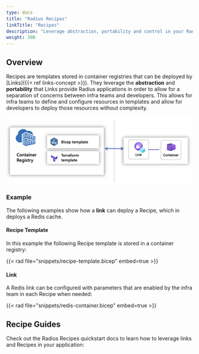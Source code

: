 ```yaml
---
type: docs
title: "Radius Recipes"
linkTitle: "Recipes"
description: "Leverage abstraction, portability and control in your Radius application with Recipes"
weight: 300
---
```


## Overview

Recipes are templates stored in container registries that can be deployed by [Links]({{< ref links-concept >}}). They leverage the **abstraction** and **portability** that Links provide Radius applications in order to allow for a separation of concerns between infra teams and developers. This allows for infra teams to define and configure resources in templates and allow for developers to deploy those resources without complexity.

<img src="recipes.png" alt="Diagram of a container registry containing multiple templates and linking back to a Radius application with a Link" width=700px />

### Example

The following examples show how a **link** can deploy a Recipe, which in deploys a Redis cache.

<h4>Recipe Template</h4>

In this example the following Recipe template is stored in a container registry:

{{< rad file="snippets/recipe-template.bicep" embed=true >}}

<h4>Link</h4>

A Redis link can be configured with parameters that are enabled by the infra team in each Recipe when needed:

{{< rad file="snippets/redis-container.bicep" embed=true >}}


## Recipe Guides

Check out the Radius Recipes quickstart docs to learn how to leverage links and Recipes in your application:

<!-- {{< button text="Link resources" page="link-schema" >}} -->
